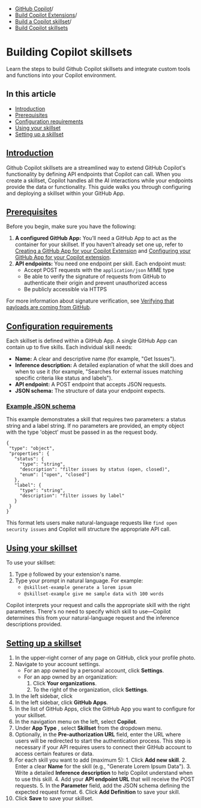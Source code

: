   * [GitHub Copilot](https://docs.github.com/en/copilot "GitHub Copilot")/
  * [Build Copilot Extensions](https://docs.github.com/en/copilot/building-copilot-extensions "Build Copilot Extensions")/
  * [Build a Copilot skillset](https://docs.github.com/en/copilot/building-copilot-extensions/building-a-copilot-skillset-for-your-copilot-extension "Build a Copilot skillset")/
  * [Build Copilot skillsets](https://docs.github.com/en/copilot/building-copilot-extensions/building-a-copilot-skillset-for-your-copilot-extension/building-copilot-skillsets "Build Copilot skillsets")


# Building Copilot skillsets
Learn the steps to build Github Copilot skillsets and integrate custom tools and functions into your Copilot environment.
## In this article
  * [Introduction](https://docs.github.com/en/copilot/building-copilot-extensions/building-a-copilot-skillset-for-your-copilot-extension/building-copilot-skillsets#introduction)
  * [Prerequisites](https://docs.github.com/en/copilot/building-copilot-extensions/building-a-copilot-skillset-for-your-copilot-extension/building-copilot-skillsets#prerequisites)
  * [Configuration requirements](https://docs.github.com/en/copilot/building-copilot-extensions/building-a-copilot-skillset-for-your-copilot-extension/building-copilot-skillsets#configuration-requirements)
  * [Using your skillset](https://docs.github.com/en/copilot/building-copilot-extensions/building-a-copilot-skillset-for-your-copilot-extension/building-copilot-skillsets#using-your-skillset)
  * [Setting up a skillset](https://docs.github.com/en/copilot/building-copilot-extensions/building-a-copilot-skillset-for-your-copilot-extension/building-copilot-skillsets#setting-up-a-skillset)


## [Introduction](https://docs.github.com/en/copilot/building-copilot-extensions/building-a-copilot-skillset-for-your-copilot-extension/building-copilot-skillsets#introduction)
Github Copilot skillsets are a streamlined way to extend GitHub Copilot's functionality by defining API endpoints that Copilot can call. When you create a skillset, Copilot handles all the AI interactions while your endpoints provide the data or functionality. This guide walks you through configuring and deploying a skillset within your GitHub App.
## [Prerequisites](https://docs.github.com/en/copilot/building-copilot-extensions/building-a-copilot-skillset-for-your-copilot-extension/building-copilot-skillsets#prerequisites)
Before you begin, make sure you have the following:
  1. **A configured GitHub App:** You’ll need a GitHub App to act as the container for your skillset. If you haven’t already set one up, refer to [Creating a GitHub App for your Copilot Extension](https://docs.github.com/en/copilot/building-copilot-extensions/creating-a-copilot-extension/creating-a-github-app-for-your-copilot-extension) and [Configuring your GitHub App for your Copilot extension](https://docs.github.com/en/copilot/building-copilot-extensions/creating-a-copilot-extension/configuring-your-github-app-for-your-copilot-extension).
  2. **API endpoints:** You need one endpoint per skill. Each endpoint must: 
     * Accept POST requests with the `application/json` MIME type
     * Be able to verify the signature of requests from GitHub to authenticate their origin and prevent unauthorized access
     * Be publicly accessible via HTTPS


For more information about signature verification, see [Verifying that payloads are coming from GitHub](https://docs.github.com/en/copilot/building-copilot-extensions/building-a-copilot-agent-for-your-copilot-extension/configuring-your-copilot-agent-to-communicate-with-github#verifying-that-payloads-are-coming-from-github).
## [Configuration requirements](https://docs.github.com/en/copilot/building-copilot-extensions/building-a-copilot-skillset-for-your-copilot-extension/building-copilot-skillsets#configuration-requirements)
Each skillset is defined within a GitHub App. A single GitHub App can contain up to five skills. Each individual skill needs:
  * **Name:** A clear and descriptive name (for example, "Get Issues").
  * **Inference description:** A detailed explanation of what the skill does and when to use it (for example, "Searches for external issues matching specific criteria like status and labels").
  * **API endpoint:** A POST endpoint that accepts JSON requests.
  * **JSON schema:** The structure of data your endpoint expects.


### [Example JSON schema](https://docs.github.com/en/copilot/building-copilot-extensions/building-a-copilot-skillset-for-your-copilot-extension/building-copilot-skillsets#example-json-schema)
This example demonstrates a skill that requires two parameters: a status string and a label string. If no parameters are provided, an empty object with the type 'object' must be passed in as the request body.
```
{
 "type": "object",
 "properties": {
   "status": {
     "type": "string",
     "description": "filter issues by status (open, closed)",
     "enum": ["open", "closed"]
   },
   "label": {
     "type": "string",
     "description": "filter issues by label"
   }
 }
}

```

This format lets users make natural-language requests like `find open security issues` and Copilot will structure the appropriate API call.
## [Using your skillset](https://docs.github.com/en/copilot/building-copilot-extensions/building-a-copilot-skillset-for-your-copilot-extension/building-copilot-skillsets#using-your-skillset)
To use your skillset:
  1. Type `@` followed by your extension's name.
  2. Type your prompt in natural language.
For example:
     * `@skillset-example generate a lorem ipsum`
     * `@skillset-example give me sample data with 100 words`


Copilot interprets your request and calls the appropriate skill with the right parameters. There's no need to specify which skill to use—Copilot determines this from your natural-language request and the inference descriptions provided.
## [Setting up a skillset](https://docs.github.com/en/copilot/building-copilot-extensions/building-a-copilot-skillset-for-your-copilot-extension/building-copilot-skillsets#setting-up-a-skillset)
  1. In the upper-right corner of any page on GitHub, click your profile photo.
  2. Navigate to your account settings. 
     * For an app owned by a personal account, click **Settings**.
     * For an app owned by an organization: 
       1. Click **Your organizations**.
       2. To the right of the organization, click **Settings**.
  3. In the left sidebar, click 
  4. In the left sidebar, click **GitHub Apps**.
  5. In the list of GitHub Apps, click the GitHub App you want to configure for your skillset.
  6. In the navigation menu on the left, select **Copilot**.
  7. Under **App Type** , select **Skillset** from the dropdown menu.
  8. Optionally, in the **Pre-authorization URL** field, enter the URL where users will be redirected to start the authentication process. This step is necessary if your API requires users to connect their GitHub account to access certain features or data.
  9. For each skill you want to add (maximum 5): 
    1. Click **Add new skill**.
    2. Enter a clear **Name** for the skill (e.g., "Generate Lorem Ipsum Data").
    3. Write a detailed **Inference description** to help Copilot understand when to use this skill.
    4. Add your **API endpoint URL** that will receive the POST requests.
    5. In the **Parameter** field, add the JSON schema defining the expected request format.
    6. Click **Add Definition** to save your skill.
  10. Click **Save** to save your skillset.


